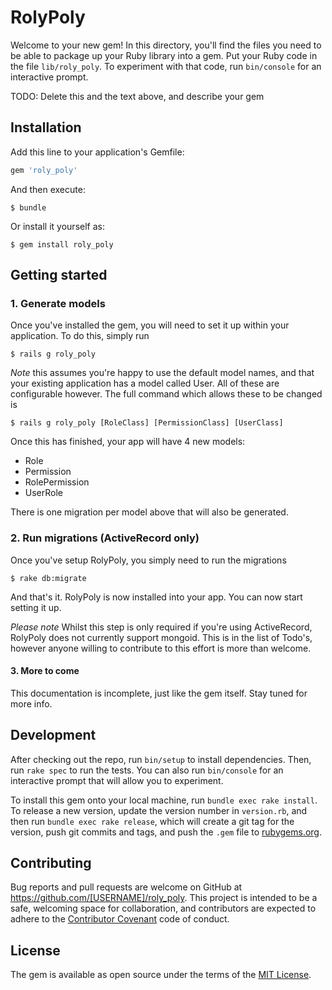 # RolyPoly

Welcome to your new gem! In this directory, you'll find the files you need to be able to package up your Ruby library into a gem. Put your Ruby code in the file `lib/roly_poly`. To experiment with that code, run `bin/console` for an interactive prompt.

TODO: Delete this and the text above, and describe your gem

## Installation

Add this line to your application's Gemfile:

```ruby
gem 'roly_poly'
```

And then execute:

    $ bundle

Or install it yourself as:

    $ gem install roly_poly

## Getting started


### 1. Generate models

Once you've installed the gem, you will need to set it up within your application. To do this, simply run

    $ rails g roly_poly

*Note* this assumes you're happy to use the default model names, and that your existing application has a model called User.
All of these are configurable however. The full command which allows these to be changed is

    $ rails g roly_poly [RoleClass] [PermissionClass] [UserClass]


Once this has finished, your app will have 4 new models:

- Role
- Permission
- RolePermission
- UserRole

There is one migration per model above that will also be generated.

### 2. Run migrations (ActiveRecord only)

Once you've setup RolyPoly, you simply need to run the migrations

    $ rake db:migrate

And that's it. RolyPoly is now installed into your app. You can now start setting it up.

*Please note* Whilst this step is only required if you're using ActiveRecord, RolyPoly does not currently support
mongoid. This is in the list of Todo's, however anyone willing to contribute to this effort is more than welcome.


#### 3. More to come

This documentation is incomplete, just like the gem itself. Stay tuned for more info.




## Development

After checking out the repo, run `bin/setup` to install dependencies. Then, run `rake spec` to run the tests. You can also run `bin/console` for an interactive prompt that will allow you to experiment.

To install this gem onto your local machine, run `bundle exec rake install`. To release a new version, update the version number in `version.rb`, and then run `bundle exec rake release`, which will create a git tag for the version, push git commits and tags, and push the `.gem` file to [rubygems.org](https://rubygems.org).

## Contributing

Bug reports and pull requests are welcome on GitHub at https://github.com/[USERNAME]/roly_poly. This project is intended to be a safe, welcoming space for collaboration, and contributors are expected to adhere to the [Contributor Covenant](contributor-covenant.org) code of conduct.


## License

The gem is available as open source under the terms of the [MIT License](http://opensource.org/licenses/MIT).
